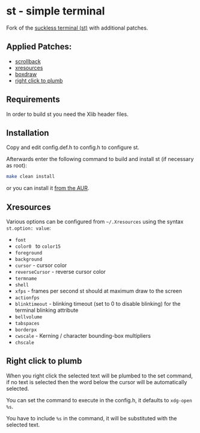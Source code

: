 # st - simple terminal
Fork of the [suckless terminal (st)](https://st.suckless.org/) with additional patches.

## Applied Patches:
- [scrollback](https://st.suckless.org/patches/scrollback/)
- [xresources](https://st.suckless.org/patches/xresources/)
- [boxdraw](https://st.suckless.org/patches/boxdraw/)
- [right click to plumb](https://st.suckless.org/patches/right_click_to_plumb/)

## Requirements
In order to build st you need the Xlib header files.

## Installation
Copy and edit config.def.h to config.h to configure st.

Afterwards enter the following command to build and install st (if necessary as root):
```bash
make clean install
```

or you can install it [from the AUR](https://aur.archlinux.org/packages/st-mattiadr).

## Xresources
Various options can be configured from `~/.Xresources` using the syntax `st.option: value`:
- `font`
- `color0 ` to `color15`
- `foreground`
- `background`
- `cursor` - cursor color
- `reverseCursor` - reverse cursor color
- `termname`
- `shell`
- `xfps` - frames per second st should at maximum draw to the screen
- `actionfps`
- `blinktimeout` - blinking timeout (set to 0 to disable blinking) for the terminal blinking attribute
- `bellvolume`
- `tabspaces`
- `borderpx`
- `cwscale` - Kerning / character bounding-box multipliers
- `chscale`

## Right click to plumb
When you right click the selected text will be plumbed to the set command, if no text is selected then the word below the cursor will be automatically selected.

You can set the command to execute in the config.h, it defaults to `xdg-open %s`.

You have to include `%s` in the command, it will be substituted with the selected text.
